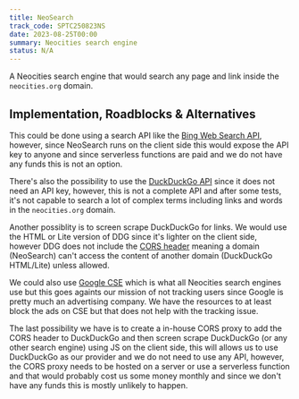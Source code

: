 ```yaml
---
title: NeoSearch
track_code: SPTC250823NS
date: 2023-08-25T00:00
summary: Neocities search engine
status: N/A
---
```


A Neocities search engine that would search any page and link inside the `neocities.org` domain.

## Implementation, Roadblocks & Alternatives

This could be done using a search API like the [Bing Web Search API](https://www.microsoft.com/en-us/bing/apis/bing-web-search-api), however, since NeoSearch runs on the client side this would expose the API key to anyone and since serverless functions are paid and we do not have any funds this is not an option.

There's also the possibility to use the [DuckDuckGo API](http://api.duckduckgo.com/?q=x&format=json) since it does not need an API key, however, this is not a complete API and after some tests, it's not capable to search a lot of complex terms including links and words in the `neocities.org` domain.

Another possiblity is to screen scrape DuckDuckGo for links. We would use the HTML or Lite version of DDG since it's lighter on the client side, however DDG does not include the [CORS header](https://developer.mozilla.org/en-US/docs/Web/HTTP/CORS) meaning a domain (NeoSearch) can't access the content of another domain (DuckDuckGo HTML/Lite) unless allowed.

We could also use [Google CSE](https://programmablesearchengine.google.com/about/) which is what all Neocities search engines use but this goes againts our mission of not tracking users since Google is pretty much an advertising company. We have the resources to at least block the ads on CSE but that does not help with the tracking issue.

The last possibility we have is to create a in-house CORS proxy to add the CORS header to DuckDuckGo and then screen scrape DuckDuckGo (or any other search engine) using JS on the client side, this will allows us to use DuckDuckGo as our provider and we do not need to use any API, however, the CORS proxy needs to be hosted on a server or use a serverless function and that would probably cost us some money monthly and since we don't have any funds this is mostly unlikely to happen.
